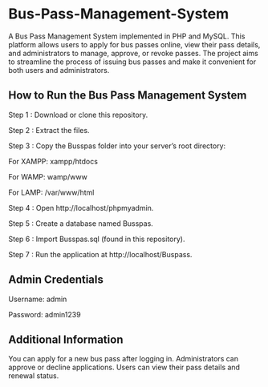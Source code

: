 # Bus-Pass-Management-System
A Bus Pass Management System implemented in PHP and MySQL. This platform allows users to apply for bus passes online, view their pass details, and administrators to manage, approve, or revoke passes. The project aims to streamline the process of issuing bus passes and make it convenient for both users and administrators.

## How to Run the Bus Pass Management System
Step 1 : Download or clone this repository.

Step 2 : Extract the files.

Step 3 : Copy the Busspas folder into your server’s root directory:

  For XAMPP: xampp/htdocs
  
  For WAMP: wamp/www
  
  For LAMP: /var/www/html
  
Step 4 : Open http://localhost/phpmyadmin.

Step 5 : Create a database named Busspas.

Step 6 : Import Busspas.sql (found in this repository).

Step 7 : Run the application at http://localhost/Buspass.

## Admin Credentials
Username: admin

Password: admin1239

## Additional Information
You can apply for a new bus pass after logging in.
Administrators can approve or decline applications.
Users can view their pass details and renewal status.
